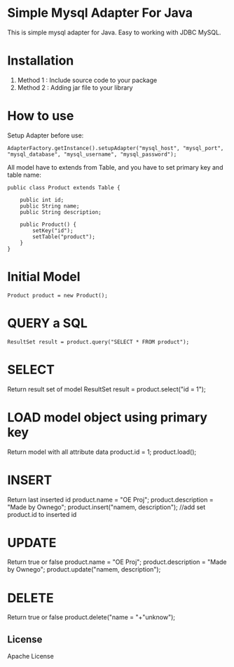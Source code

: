 # Simple Mysql Adapter For Java                                                                                     

This is simple mysql adapter for Java. Easy to working with JDBC MySQL.

# Installation
1. Method 1 : Include source code to your package
2. Method 2 : Adding jar file to your library

# How to use
Setup Adapter before use:
    
    AdapterFactory.getInstance().setupAdapter("mysql_host", "mysql_port", "mysql_database", "mysql_username", "mysql_password");

All model have to extends from Table, and you have to set primary key and table name:

    public class Product extends Table {
    
    	public int id;
    	public String name;
    	public String description;
    	
    	public Product() {
    		setKey("id");
    		setTable("product");
    	}
    }

# Initial Model
    Product product = new Product();
    
# QUERY a SQL
    ResultSet result = product.query("SELECT * FROM product");
    
# SELECT
Return result set of model
    ResultSet result = product.select("id = 1");
    
# LOAD model object using primary key
Return model with all attribute data
    product.id = 1;
    product.load();

# INSERT
Return last inserted id
    product.name = "OE Proj";
    product.description = "Made by Ownego";
    product.insert("namem, description");
    //add set product.id to inserted id
# UPDATE
Return true or false
    product.name = "OE Proj";
    product.description = "Made by Ownego";
    product.update("namem, description");
    
# DELETE
Return true or false
    product.delete("name = "+"unknow");
    
License
----

Apache License
